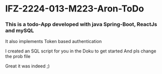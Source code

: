 # IFZ-2224-013-M223-Aron-ToDo

### This is a todo-App developed with java Spring-Boot, ReactJs and mySQL 
It also implements Token based authentication

I created an SQL script for you in the Doku to get started 
And pls change the prob file


Great it was indeed ;)
